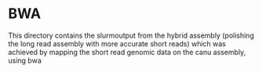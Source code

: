 # BWA
This directory contains the slurmoutput from the hybrid assembly (polishing the long read assembly with more accurate short reads) which was achieved by  mapping the short read genomic data on the canu assembly, using bwa